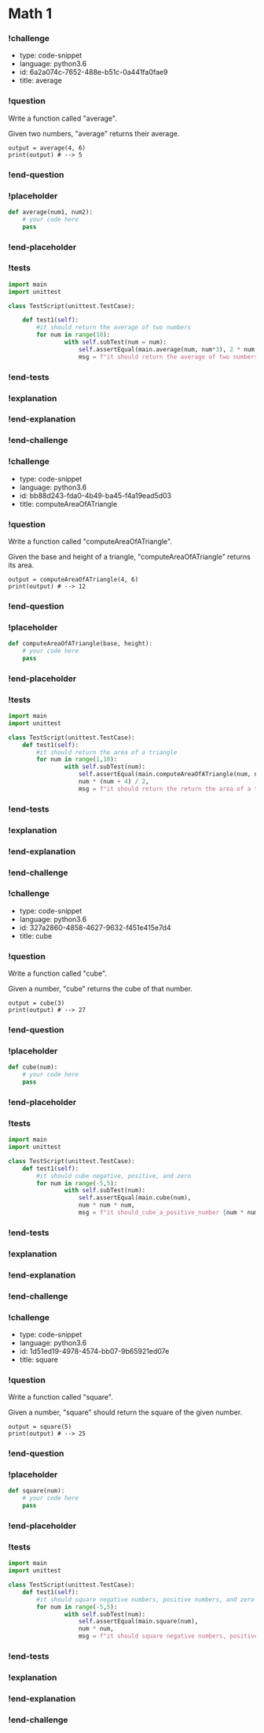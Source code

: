# Math 1

### !challenge

* type: code-snippet
* language: python3.6
* id: 6a2a074c-7652-488e-b51c-0a441fa0fae9
* title: average

### !question

Write a function called "average".

Given two numbers, "average" returns their average.

```
output = average(4, 6)
print(output) # --> 5
```

### !end-question

### !placeholder

```python
def average(num1, num2):
    # your code here
    pass

```

### !end-placeholder

### !tests

```python
import main
import unittest

class TestScript(unittest.TestCase):

    def test1(self):
        #it should return the average of two numbers
        for num in range(10):
                with self.subTest(num = num):
                    self.assertEqual(main.average(num, num*3), 2 * num,
                    msg = f"it should return the average of two numbers {2*num}" )

```

### !end-tests

### !explanation

### !end-explanation

### !end-challenge

### !challenge

* type: code-snippet
* language: python3.6
* id: bb88d243-fda0-4b49-ba45-f4a19ead5d03
* title: computeAreaOfATriangle

### !question

Write a function called "computeAreaOfATriangle".

Given the base and height of a triangle, "computeAreaOfATriangle" returns its area.

```
output = computeAreaOfATriangle(4, 6)
print(output) # --> 12
```

### !end-question

### !placeholder

```python
def computeAreaOfATriangle(base, height):
    # your code here
    pass

```

### !end-placeholder

### !tests

```python
import main
import unittest

class TestScript(unittest.TestCase):
    def test1(self):
        #it should return the area of a triangle
        for num in range(1,10):
                with self.subTest(num):
                    self.assertEqual(main.computeAreaOfATriangle(num, num + 4),
                    num * (num + 4) / 2,
                    msg = f"it should return the return the area of a triangle {num * (num + 4) / 2}" )
```


### !end-tests

### !explanation

### !end-explanation

### !end-challenge

### !challenge

* type: code-snippet
* language: python3.6
* id: 327a2860-4858-4627-9632-f451e415e7d4
* title: cube

### !question

Write a function called "cube".

Given a number, "cube" returns the cube of that number.

```
output = cube(3)
print(output) # --> 27
```

### !end-question

### !placeholder

```python
def cube(num):
    # your code here
    pass


```

### !end-placeholder

### !tests

```python
import main
import unittest

class TestScript(unittest.TestCase):
    def test1(self):
        #it should cube negative, positive, and zero
        for num in range(-5,5):
                with self.subTest(num):
                    self.assertEqual(main.cube(num),
                    num * num * num,
                    msg = f"it should_cube_a_positive_number {num * num * num}")
```

### !end-tests

### !explanation

### !end-explanation

### !end-challenge

### !challenge

* type: code-snippet
* language: python3.6
* id: 1d51ed19-4978-4574-bb07-9b65921ed07e
* title: square

### !question

Write a function called "square".

Given a number, "square" should return the square of the given number.

```
output = square(5)
print(output) # --> 25
```

### !end-question

### !placeholder

```python
def square(num):
    # your code here
    pass


```

### !end-placeholder

### !tests

```python
import main
import unittest

class TestScript(unittest.TestCase):
    def test1(self):
        #it should square negative numbers, positive numbers, and zero
        for num in range(-5,5):
                with self.subTest(num):
                    self.assertEqual(main.square(num),
                    num * num,
                    msg = f"it should square negative numbers, positive numbers, and zero {num * num}")
```


### !end-tests

### !explanation

### !end-explanation

### !end-challenge
